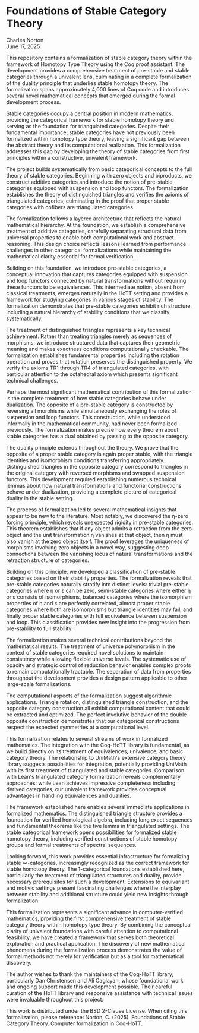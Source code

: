 # Foundations of Stable Category Theory

Charles Norton  
June 17, 2025

This repository contains a formalization of stable category theory within the framework of Homotopy Type Theory using the Coq proof assistant. The development provides a comprehensive treatment of pre-stable and stable categories through a univalent lens, culminating in a complete formalization of the duality principle that underlies stable homotopy theory. The formalization spans approximately 4,000 lines of Coq code and introduces several novel mathematical concepts that emerged during the formal development process.

Stable categories occupy a central position in modern mathematics, providing the categorical framework for stable homotopy theory and serving as the foundation for triangulated categories. Despite their fundamental importance, stable categories have not previously been formalized within homotopy type theory, leaving a significant gap between the abstract theory and its computational realization. This formalization addresses this gap by developing the theory of stable categories from first principles within a constructive, univalent framework.

The project builds systematically from basic categorical concepts to the full theory of stable categories. Beginning with zero objects and biproducts, we construct additive categories and introduce the notion of pre-stable categories equipped with suspension and loop functors. The formalization establishes the theory of distinguished triangles and verifies the axioms of triangulated categories, culminating in the proof that proper stable categories with cofibers are triangulated categories.

The formalization follows a layered architecture that reflects the natural mathematical hierarchy. At the foundation, we establish a comprehensive treatment of additive categories, carefully separating structural data from universal properties to enable both computational work and abstract reasoning. This design choice reflects lessons learned from performance challenges in other categorical formalizations while maintaining the mathematical clarity essential for formal verification.

Building on this foundation, we introduce pre-stable categories, a conceptual innovation that captures categories equipped with suspension and loop functors connected by natural transformations without requiring these functors to be equivalences. This intermediate notion, absent from classical treatments, emerges naturally in the HoTT setting and provides a framework for studying categories in various stages of stability. The formalization demonstrates that pre-stable categories exhibit rich structure, including a natural hierarchy of stability conditions that we classify systematically.

The treatment of distinguished triangles represents a key technical achievement. Rather than treating triangles merely as sequences of morphisms, we introduce structured data that captures their geometric meaning and makes exactness conditions computationally checkable. The formalization establishes fundamental properties including the rotation operation and proves that rotation preserves the distinguished property. We verify the axioms TR1 through TR4 of triangulated categories, with particular attention to the octahedral axiom which presents significant technical challenges.

Perhaps the most significant mathematical contribution of this formalization is the complete treatment of how stable categories behave under dualization. The opposite of a pre-stable category is constructed by reversing all morphisms while simultaneously exchanging the roles of suspension and loop functors. This construction, while understood informally in the mathematical community, had never been formalized previously. The formalization makes precise how every theorem about stable categories has a dual obtained by passing to the opposite category.

The duality principle extends throughout the theory. We prove that the opposite of a proper stable category is again proper stable, with the triangle identities and isomorphism conditions transferring appropriately. Distinguished triangles in the opposite category correspond to triangles in the original category with reversed morphisms and swapped suspension functors. This development required establishing numerous technical lemmas about how natural transformations and functorial constructions behave under dualization, providing a complete picture of categorical duality in the stable setting.

The process of formalization led to several mathematical insights that appear to be new to the literature. Most notably, we discovered the η-zero forcing principle, which reveals unexpected rigidity in pre-stable categories. This theorem establishes that if any object admits a retraction from the zero object and the unit transformation η vanishes at that object, then η must also vanish at the zero object itself. The proof leverages the uniqueness of morphisms involving zero objects in a novel way, suggesting deep connections between the vanishing locus of natural transformations and the retraction structure of categories.

Building on this principle, we developed a classification of pre-stable categories based on their stability properties. The formalization reveals that pre-stable categories naturally stratify into distinct levels: trivial pre-stable categories where η or ε can be zero, semi-stable categories where either η or ε consists of isomorphisms, balanced categories where the isomorphism properties of η and ε are perfectly correlated, almost proper stable categories where both are isomorphisms but triangle identities may fail, and finally proper stable categories with full equivalence between suspension and loop. This classification provides new insight into the progression from pre-stability to full stability.

The formalization makes several technical contributions beyond the mathematical results. The treatment of universe polymorphism in the context of stable categories required novel solutions to maintain consistency while allowing flexible universe levels. The systematic use of opacity and strategic control of reduction behavior enables complex proofs to remain computationally tractable. The separation of data from properties throughout the development provides a design pattern applicable to other large-scale formalizations.

The computational aspects of the formalization suggest algorithmic applications. Triangle rotation, distinguished triangle construction, and the opposite category construction all exhibit computational content that could be extracted and optimized. The perfect involutive behavior of the double opposite construction demonstrates that our categorical constructions respect the expected symmetries at a computational level.

This formalization relates to several streams of work in formalized mathematics. The integration with the Coq-HoTT library is fundamental, as we build directly on its treatment of equivalences, univalence, and basic category theory. The relationship to UniMath's extensive category theory library suggests possibilities for integration, potentially providing UniMath with its first treatment of triangulated and stable categories. Comparison with Lean's triangulated category formalization reveals complementary approaches: while Lean achieves impressive completeness including derived categories, our univalent framework provides conceptual advantages in handling equivalences and dualities.

The framework established here enables several immediate applications in formalized mathematics. The distinguished triangle structure provides a foundation for verified homological algebra, including long exact sequences and fundamental theorems like the five lemma in triangulated settings. The stable categorical framework opens possibilities for formalized stable homotopy theory, including verified constructions of stable homotopy groups and formal treatments of spectral sequences.

Looking forward, this work provides essential infrastructure for formalizing stable ∞-categories, increasingly recognized as the correct framework for stable homotopy theory. The 1-categorical foundations established here, particularly the treatment of triangulated structures and duality, provide necessary prerequisites for such a development. Extensions to equivariant and motivic settings present fascinating challenges where the interplay between stability and additional structure could yield new insights through formalization.

This formalization represents a significant advance in computer-verified mathematics, providing the first comprehensive treatment of stable category theory within homotopy type theory. By combining the conceptual clarity of univalent foundations with careful attention to computational feasibility, we have created a framework that serves both theoretical exploration and practical application. The discovery of new mathematical phenomena during the formalization process demonstrates the value of formal methods not merely for verification but as a tool for mathematical discovery.

The author wishes to thank the maintainers of the Coq-HoTT library, particularly Dan Christensen and Ali Caglayan, whose foundational work and ongoing support made this development possible. Their careful curation of the HoTT library and responsive assistance with technical issues were invaluable throughout this project.

This work is distributed under the BSD 2-Clause License. When citing this formalization, please reference: Norton, C. (2025). Foundations of Stable Category Theory. Computer formalization in Coq-HoTT.
